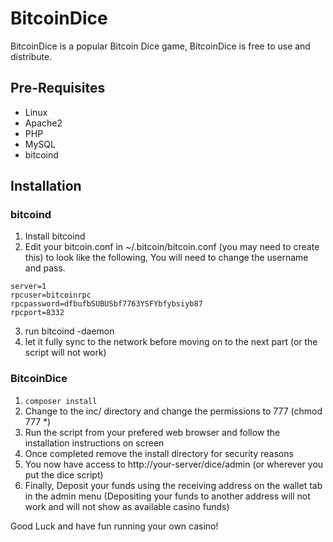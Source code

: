 # BitcoinDice
BitcoinDice is a popular Bitcoin Dice game, BitcoinDice is free to use and distribute.

## Pre-Requisites

- Linux
- Apache2
- PHP
- MySQL
- bitcoind

## Installation

### bitcoind

1. Install bitcoind
2. Edit your bitcoin.conf in ~/.bitcoin/bitcoin.conf (you may need to create this) to look like the following, You will need to change the username and pass.

```
server=1
rpcuser=bitcoinrpc
rpcpassword=dfbufbSUBUSbf7763YSFYbfybsiyb87
rpcport=8332
```

3. run bitcoind -daemon
4. let it fully sync to the network before moving on to the next part (or the script will not work)

### BitcoinDice

1. `composer install`
2. Change to the inc/ directory and change the permissions to 777 (chmod 777 *)
3. Run the script from your prefered web browser and follow the installation instructions on screen
4. Once completed remove the install directory for security reasons
5. You now have access to http://your-server/dice/admin (or wherever you put the dice script)
6. Finally, Deposit your funds using the receiving address on the wallet tab in the admin menu (Depositing your funds to another address will not work and will not show as available casino funds)

Good Luck and have fun running your own casino!
